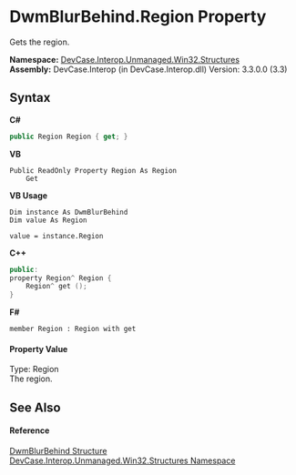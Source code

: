 # DwmBlurBehind.Region Property 
 

Gets the region.

**Namespace:**&nbsp;<a href="N_DevCase_Interop_Unmanaged_Win32_Structures">DevCase.Interop.Unmanaged.Win32.Structures</a><br />**Assembly:**&nbsp;DevCase.Interop (in DevCase.Interop.dll) Version: 3.3.0.0 (3.3)

## Syntax

**C#**<br />
``` C#
public Region Region { get; }
```

**VB**<br />
``` VB
Public ReadOnly Property Region As Region
	Get
```

**VB Usage**<br />
``` VB Usage
Dim instance As DwmBlurBehind
Dim value As Region

value = instance.Region

```

**C++**<br />
``` C++
public:
property Region^ Region {
	Region^ get ();
}
```

**F#**<br />
``` F#
member Region : Region with get

```


#### Property Value
Type: Region<br />The region.

## See Also


#### Reference
<a href="T_DevCase_Interop_Unmanaged_Win32_Structures_DwmBlurBehind">DwmBlurBehind Structure</a><br /><a href="N_DevCase_Interop_Unmanaged_Win32_Structures">DevCase.Interop.Unmanaged.Win32.Structures Namespace</a><br />